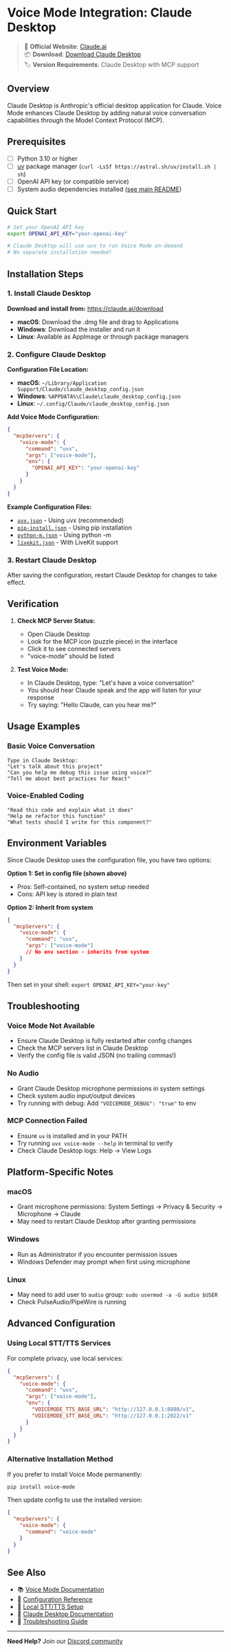 # Voice Mode Integration: Claude Desktop

> 🔗 **Official Website**: [Claude.ai](https://claude.ai)  
> 📦 **Download**: [Download Claude Desktop](https://claude.ai/download)  
> 🏷️ **Version Requirements**: Claude Desktop with MCP support

## Overview

Claude Desktop is Anthropic's official desktop application for Claude. Voice Mode enhances Claude Desktop by adding natural voice conversation capabilities through the Model Context Protocol (MCP).

## Prerequisites

- [ ] Python 3.10 or higher
- [ ] [uv](https://github.com/astral-sh/uv) package manager (`curl -LsSf https://astral.sh/uv/install.sh | sh`)
- [ ] OpenAI API key (or compatible service)
- [ ] System audio dependencies installed ([see main README](../../../README.md#system-dependencies))

## Quick Start

```bash
# Set your OpenAI API key
export OPENAI_API_KEY="your-openai-key"

# Claude Desktop will use uvx to run Voice Mode on-demand
# No separate installation needed!
```

## Installation Steps

### 1. Install Claude Desktop

**Download and install from:** https://claude.ai/download

- **macOS**: Download the .dmg file and drag to Applications
- **Windows**: Download the installer and run it
- **Linux**: Available as AppImage or through package managers

### 2. Configure Claude Desktop

**Configuration File Location:**
- **macOS**: `~/Library/Application Support/Claude/claude_desktop_config.json`
- **Windows**: `%APPDATA%\Claude\claude_desktop_config.json`
- **Linux**: `~/.config/Claude/claude_desktop_config.json`

**Add Voice Mode Configuration:**

```json
{
  "mcpServers": {
    "voice-mode": {
      "command": "uvx",
      "args": ["voice-mode"],
      "env": {
        "OPENAI_API_KEY": "your-openai-key"
      }
    }
  }
}
```

**Example Configuration Files:**
- [`uvx.json`](./uvx.json) - Using uvx (recommended)
- [`pip-install.json`](./pip-install.json) - Using pip installation
- [`python-m.json`](./python-m.json) - Using python -m
- [`livekit.json`](./livekit.json) - With LiveKit support

### 3. Restart Claude Desktop

After saving the configuration, restart Claude Desktop for changes to take effect.

## Verification

1. **Check MCP Server Status:**
   - Open Claude Desktop
   - Look for the MCP icon (puzzle piece) in the interface
   - Click it to see connected servers
   - "voice-mode" should be listed

2. **Test Voice Mode:**
   - In Claude Desktop, type: "Let's have a voice conversation"
   - You should hear Claude speak and the app will listen for your response
   - Try saying: "Hello Claude, can you hear me?"

## Usage Examples

### Basic Voice Conversation
```
Type in Claude Desktop:
"Let's talk about this project"
"Can you help me debug this issue using voice?"
"Tell me about best practices for React"
```

### Voice-Enabled Coding
```
"Read this code and explain what it does"
"Help me refactor this function"
"What tests should I write for this component?"
```

## Environment Variables

Since Claude Desktop uses the configuration file, you have two options:

**Option 1: Set in config file (shown above)**
- Pros: Self-contained, no system setup needed
- Cons: API key is stored in plain text

**Option 2: Inherit from system**
```json
{
  "mcpServers": {
    "voice-mode": {
      "command": "uvx",
      "args": ["voice-mode"]
      // No env section - inherits from system
    }
  }
}
```
Then set in your shell: `export OPENAI_API_KEY="your-key"`

## Troubleshooting

### Voice Mode Not Available
- Ensure Claude Desktop is fully restarted after config changes
- Check the MCP servers list in Claude Desktop
- Verify the config file is valid JSON (no trailing commas!)

### No Audio
- Grant Claude Desktop microphone permissions in system settings
- Check system audio input/output devices
- Try running with debug: Add `"VOICEMODE_DEBUG": "true"` to env

### MCP Connection Failed
- Ensure `uv` is installed and in your PATH
- Try running `uvx voice-mode --help` in terminal to verify
- Check Claude Desktop logs: Help → View Logs

## Platform-Specific Notes

### macOS
- Grant microphone permissions: System Settings → Privacy & Security → Microphone → Claude
- May need to restart Claude Desktop after granting permissions

### Windows
- Run as Administrator if you encounter permission issues
- Windows Defender may prompt when first using microphone

### Linux
- May need to add user to `audio` group: `sudo usermod -a -G audio $USER`
- Check PulseAudio/PipeWire is running

## Advanced Configuration

### Using Local STT/TTS Services

For complete privacy, use local services:

```json
{
  "mcpServers": {
    "voice-mode": {
      "command": "uvx",
      "args": ["voice-mode"],
      "env": {
        "VOICEMODE_TTS_BASE_URL": "http://127.0.0.1:8880/v1",
        "VOICEMODE_STT_BASE_URL": "http://127.0.0.1:2022/v1"
      }
    }
  }
}
```

### Alternative Installation Method

If you prefer to install Voice Mode permanently:
```bash
pip install voice-mode
```

Then update config to use the installed version:
```json
{
  "mcpServers": {
    "voice-mode": {
      "command": "voice-mode"
    }
  }
}
```

## See Also

- 📚 [Voice Mode Documentation](../../../README.md)
- 🔧 [Configuration Reference](../../configuration.md)
- 🎤 [Local STT/TTS Setup](../../kokoro.md)
- 💬 [Claude Desktop Documentation](https://support.anthropic.com/claude-desktop)
- 🐛 [Troubleshooting Guide](../../troubleshooting/README.md)

---

**Need Help?** Join our [Discord community](https://discord.gg/Hm7dF3uCfG)